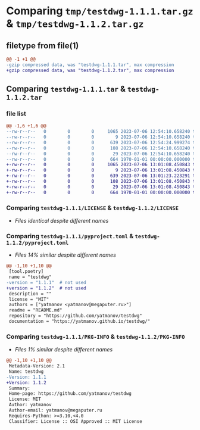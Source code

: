 # Comparing `tmp/testdwg-1.1.1.tar.gz` & `tmp/testdwg-1.1.2.tar.gz`

## filetype from file(1)

```diff
@@ -1 +1 @@
-gzip compressed data, was "testdwg-1.1.1.tar", max compression
+gzip compressed data, was "testdwg-1.1.2.tar", max compression
```

## Comparing `testdwg-1.1.1.tar` & `testdwg-1.1.2.tar`

### file list

```diff
@@ -1,6 +1,6 @@
--rw-r--r--   0        0        0     1065 2023-07-06 12:54:10.658240 testdwg-1.1.1/LICENSE
--rw-r--r--   0        0        0        9 2023-07-06 12:54:10.658240 testdwg-1.1.1/README.md
--rw-r--r--   0        0        0      639 2023-07-06 12:54:24.999274 testdwg-1.1.1/pyproject.toml
--rw-r--r--   0        0        0      108 2023-07-06 12:54:10.658240 testdwg-1.1.1/testdwg/__init__.py
--rw-r--r--   0        0        0       29 2023-07-06 12:54:10.658240 testdwg-1.1.1/testdwg/main.py
--rw-r--r--   0        0        0      664 1970-01-01 00:00:00.000000 testdwg-1.1.1/PKG-INFO
+-rw-r--r--   0        0        0     1065 2023-07-06 13:01:08.450843 testdwg-1.1.2/LICENSE
+-rw-r--r--   0        0        0        9 2023-07-06 13:01:08.450843 testdwg-1.1.2/README.md
+-rw-r--r--   0        0        0      639 2023-07-06 13:01:23.223291 testdwg-1.1.2/pyproject.toml
+-rw-r--r--   0        0        0      108 2023-07-06 13:01:08.450843 testdwg-1.1.2/testdwg/__init__.py
+-rw-r--r--   0        0        0       29 2023-07-06 13:01:08.450843 testdwg-1.1.2/testdwg/main.py
+-rw-r--r--   0        0        0      664 1970-01-01 00:00:00.000000 testdwg-1.1.2/PKG-INFO
```

### Comparing `testdwg-1.1.1/LICENSE` & `testdwg-1.1.2/LICENSE`

 * *Files identical despite different names*

### Comparing `testdwg-1.1.1/pyproject.toml` & `testdwg-1.1.2/pyproject.toml`

 * *Files 14% similar despite different names*

```diff
@@ -1,10 +1,10 @@
 [tool.poetry]
 name = "testdwg"
-version = "1.1.1"  # not used
+version = "1.1.2"  # not used
 description = ""
 license = "MIT"
 authors = ["yatmanov <yatmanov@megaputer.ru>"]
 readme = "README.md"
 repository = "https://github.com/yatmanov/testdwg"
 documentation = "https://yatmanov.github.io/testdwg/"
```

### Comparing `testdwg-1.1.1/PKG-INFO` & `testdwg-1.1.2/PKG-INFO`

 * *Files 1% similar despite different names*

```diff
@@ -1,10 +1,10 @@
 Metadata-Version: 2.1
 Name: testdwg
-Version: 1.1.1
+Version: 1.1.2
 Summary: 
 Home-page: https://github.com/yatmanov/testdwg
 License: MIT
 Author: yatmanov
 Author-email: yatmanov@megaputer.ru
 Requires-Python: >=3.10,<4.0
 Classifier: License :: OSI Approved :: MIT License
```


